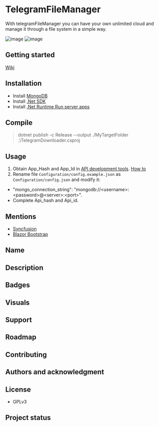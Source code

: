 # TelegramFileManager
With telegramFileManager you can have your own unlimited cloud and manage it through a file system in a simple way.

![image](https://github.com/user-attachments/assets/d0853d9b-f6e1-4fbb-aa35-b71c81a1c17a)
![image](https://github.com/user-attachments/assets/6f825a2e-f134-40c1-a708-3a6cc754372b)

## Getting started
[Wiki](https://github.com/mateof/TelegramFileManager/wiki)

## Installation
- Install [MongoDB](https://www.mongodb.com/try/download/community)
- Install [.Net SDK](https://dotnet.microsoft.com/en-us/download)
- Install [.Net Runtime Run server apps](https://dotnet.microsoft.com/en-us/download/dotnet/6.0/runtime?cid=getdotnetcore&os=windows&arch=x64)
## Compile

> dotnet publish -c Release --output ./MyTargetFolder .\TelegramDownloader.csproj

## Usage
1. Obtain App_Hash and App_Id in [API development tools](https://my.telegram.org/apps). [How to](https://core.telegram.org/api/obtaining_api_id)
2. Rename file `Configuration/config.example.json` as `Configuration/config.json` and modify it:
  - "mongo_connection_string": "mongodb://\<username>:\<password>@\<server>:\<port>".
  - Complete Api_hash and Api_id.


## Mentions

- [Syncfusion](https://www.syncfusion.com/blazor-components)
- [Blazor Bootstrap](https://demos.blazorbootstrap.com/)


## Name

## Description

## Badges

## Visuals


## Support


## Roadmap


## Contributing


## Authors and acknowledgment


## License
- GPLv3

## Project status
